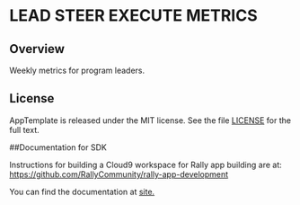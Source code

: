 LEAD STEER EXECUTE METRICS
=========================

## Overview
Weekly metrics for program leaders.

## License

AppTemplate is released under the MIT license.  See the file [LICENSE](./LICENSE) for the full text.

##Documentation for SDK

Instructions for building a Cloud9 workspace for Rally app building are at:
  https://github.com/RallyCommunity/rally-app-development 

You can find the documentation at [site.](https://help.rallydev.com/apps/2.0/doc/)
